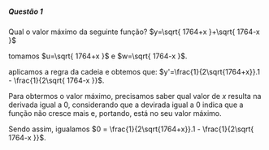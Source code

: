 ##### Questão 1
Qual o valor máximo da seguinte função?
$y=\sqrt{ 1764+x }+\sqrt{ 1764-x }$

tomamos $u=\sqrt{ 1764+x }$ e $w=\sqrt{ 1764-x }$.

aplicamos a regra da cadeia e obtemos que:
$y'=\frac{1}{2\sqrt{1764+x}}.1 - \frac{1}{2\sqrt{ 1764-x }}$.

Para obtermos o valor máximo, precisamos saber qual valor de $x$ resulta na derivada igual a 0, considerando que a devirada igual a 0 indica que a função não cresce mais e, portando, está no seu valor máximo. 

Sendo assim, igualamos $0 = \frac{1}{2\sqrt{1764+x}}.1 - \frac{1}{2\sqrt{ 1764-x }}$.


